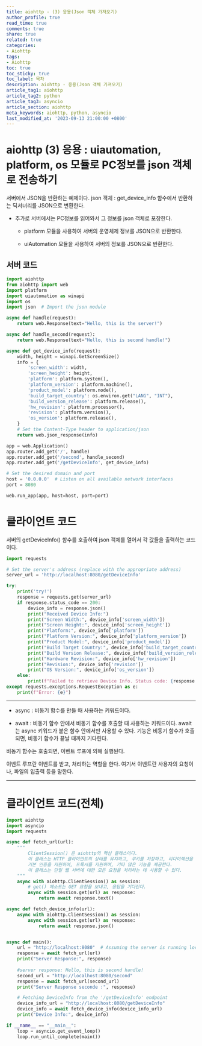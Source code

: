 ```yaml
---
title: aiohttp - (3) 응용(Json 객체 가져오기)
author_profile: true
read_time: true
comments: true
share: true
related: true
categories:
- Aiohttp
tags:
- Aiohttp
toc: true
toc_sticky: true
toc_label: 목차
description: aiohttp - 응용(Json 객체 가져오기)
article_tag1: aiohttp
article_tag2: python  
article_tag3: asyncio
article_section: aiohttp
meta_keywords: aiohttp, python, asyncio
last_modified_at: '2023-09-13 21:00:00 +0800'
---
```


# aiohttp (3) 응용 : uiautomation, platform, os 모듈로 PC정보를 json 객체로 전송하기
서버에서 JSON을 반환하는 예제이다.
json 객체 : get_device_info 함수에서 반환하는 딕셔너리를 JSON으로 변환한다.

+ 추가로 서버에서는 PC정보를 읽어와서 그 정보를 json 객체로 포장한다.

  -  platform 모듈을 사용하여 서버의 운영체제 정보를 JSON으로 반환한다.

  -  uiAutomation 모듈을 사용하여 서버의 정보를 JSON으로 반환한다.



## 서버 코드
```py
import aiohttp
from aiohttp import web
import platform
import uiautomation as winapi
import os
import json  # Import the json module

async def handle(request):
    return web.Response(text="Hello, this is the server!")

async def handle_second(request):
    return web.Response(text="Hello, this is second handle!")

async def get_device_info(request):
    width, height = winapi.GetScreenSize()
    info = {
        'screen_width': width,
        'screen_height': height,
        'platform': platform.system(),
        'platform_version': platform.machine(),
        'product_model': platform.node(),
        'build_target_country': os.environ.get("LANG", "INT"),
        'build_version_release': platform.release(),
        'hw_revision': platform.processor(),
        'revision': platform.version(),
        'os_version': platform.release(),
    }
    # Set the Content-Type header to application/json
    return web.json_response(info)

app = web.Application()
app.router.add_get('/', handle)
app.router.add_get('/second', handle_second)
app.router.add_get('/getDeviceInfo', get_device_info)

# Set the desired domain and port
host = '0.0.0.0'  # Listen on all available network interfaces
port = 8080

web.run_app(app, host=host, port=port)
```

# 클라이언트 코드
서버의 getDeviceInfo() 함수를 호출하여 json 객체를 열어서 각 값들을 출력하는 코드이다.
```py
import requests

# Set the server's address (replace with the appropriate address)
server_url = 'http://localhost:8080/getDeviceInfo'

try:
    print('try!')
    response = requests.get(server_url)
    if response.status_code == 200:
        device_info = response.json()
        print("Received Device Info:")
        print("Screen Width:", device_info['screen_width'])
        print("Screen Height:", device_info['screen_height'])
        print("Platform:", device_info['platform'])
        print("Platform Version:", device_info['platform_version'])
        print("Product Model:", device_info['product_model'])
        print("Build Target Country:", device_info['build_target_country'])
        print("Build Version Release:", device_info['build_version_release'])
        print("Hardware Revision:", device_info['hw_revision'])
        print("Revision:", device_info['revision'])
        print("OS Version:", device_info['os_version'])
    else:
        print(f"Failed to retrieve Device Info. Status code: {response.status_code}")
except requests.exceptions.RequestException as e:
    print(f"Error: {e}")
```

-------

- async  : 비동기 함수를 만들 때 사용하는 키워드이다.

- await : 비동기 함수 안에서 비동기 함수를 호출할 때 사용하는 키워드이다.
await는 async 키워드가 붙은 함수 안에서만 사용할 수 있다.
기능은 비동기 함수가 호출되면, 비동기 함수가 끝날 때까지 기다린다.

비동기 함수는 호출되면, 이벤트 루프에 의해 실행된다.

이벤트 루프란 이벤트를 받고, 처리하는 역할을 한다. 여기서 이벤트란 사용자의 요청이나, 파일의 입출력 등을 말한다.

-------


# 클라이언트 코드(전체)
```py
import aiohttp
import asyncio
import requests

async def fetch_url(url):
    """
        ClientSession() 은 aiohttp의 핵심 클래스이다.
        이 클래스는 HTTP 클라이언트의 상태를 유지하고, 쿠키를 저장하고, 리다이렉션을 처리하고,
        기본 인증을 지원하며, 프록시를 지원하며, 기타 많은 기능을 제공한다.
        이 클래스는 단일 웹 서버에 대한 모든 요청을 처리하는 데 사용할 수 있다.
    """
    async with aiohttp.ClientSession() as session:
        # get() 메소드는 GET 요청을 보내고, 응답을 기다린다.
        async with session.get(url) as response:
            return await response.text()

async def fetch_device_info(url):
    async with aiohttp.ClientSession() as session:
        async with session.get(url) as response:
            return await response.json()


async def main():
    url = "http://localhost:8080"  # Assuming the server is running locally on port 8080
    response = await fetch_url(url)
    print("Server Response:", response)
    
    #server response: Hello, this is second handle!
    second_url = "http://localhost:8080/second"
    response = await fetch_url(second_url)
    print("Server Response seconde :", response)

    # Fetching DeviceInfo from the '/getDeviceInfo' endpoint
    device_info_url = "http://localhost:8080/getDeviceInfo"
    device_info = await fetch_device_info(device_info_url)
    print("Device Info:", device_info)

if __name__ == "__main__":
    loop = asyncio.get_event_loop()
    loop.run_until_complete(main())
```